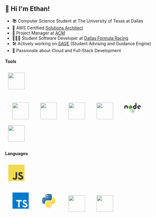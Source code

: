 <h2> 👋 Hi I'm Ethan! </h2>

- 📚 Computer Science Student at The University of Texas at Dallas
- 💠 AWS Certified [Solutions Architect](https://cp.certmetrics.com/amazon/en/public/verify/credential/fca9329a4c99464da824a02d8ad43de4)
- 🚀 Project Manager at [ACM](https://github.com/acm-projects)
- 👨🏾‍💻 Student Software Developer at [Dallas Formula Racing](https://github.com/DallasFormulaRacing)
- 🛠️ Actively working on [SAGE](https://github.com/TheSAGEProject/SAGE) (Student Advising and Guidance Engine)
- 💜 Passionate about Cloud and Full-Stack Development

<h4 align="left">Tools</h4>
<p align="left"> 
  <img src="https://cdn.jsdelivr.net/gh/devicons/devicon@latest/icons/amazonwebservices/amazonwebservices-plain-wordmark.svg" width="55" height="55" style="margin: 10px;"/>
  <div style="width: 10px; display: inline-block;"></div>
  <img src="https://cdn.jsdelivr.net/gh/devicons/devicon@latest/icons/docker/docker-plain.svg" width="55" height="55" style="margin: 10px;"/>
  <div style="width: 10px; display: inline-block;"></div>
  <img src="https://cdn.jsdelivr.net/gh/devicons/devicon@latest/icons/git/git-plain.svg" width="55" height="55" style="margin: 10px;"/> 
  <div style="width: 10px; display: inline-block;"></div>
  <img src="https://cdn.jsdelivr.net/gh/devicons/devicon@latest/icons/nextjs/nextjs-original.svg" width="55" height="55" style="margin: 10px;"/>
  <div style="width: 10px; display: inline-block;"></div>
  <img src="https://cdn.jsdelivr.net/gh/devicons/devicon@latest/icons/react/react-original.svg" width="55" height="55" style="margin: 10px;"/>
  <div style="width: 10px; display: inline-block;"></div>
  <img src="https://raw.githubusercontent.com/devicons/devicon/master/icons/nodejs/nodejs-original-wordmark.svg" width="55" height="55" style="margin: 10px;"/>
  <div style="width: 10px; display: inline-block;"></div>
  <img src="https://cdn.jsdelivr.net/gh/devicons/devicon@latest/icons/postgresql/postgresql-plain.svg" width="55" height="55" style="margin: 10px;"/>
</p>

<h4 align="left">Languages</h4>
<p align="left"> 
  <img src="https://raw.githubusercontent.com/devicons/devicon/master/icons/javascript/javascript-original.svg" width="55" height="55" style="margin: 10px;"/>
  <div style="width: 10px; display: inline-block;"></div>
  <img src="https://raw.githubusercontent.com/devicons/devicon/master/icons/typescript/typescript-original.svg" width="55" height="55" style="margin: 10px;"/>
  <div style="width: 10px; display: inline-block;"></div>
  <img src="https://raw.githubusercontent.com/devicons/devicon/master/icons/python/python-original.svg" width="55" height="55" style="margin: 10px;"/> 
  <div style="width: 10px; display: inline-block;"></div>
  <img src="https://cdn.jsdelivr.net/gh/devicons/devicon@latest/icons/cplusplus/cplusplus-plain.svg" width="55" height="55" style="margin: 10px;"/>
  <div style="width: 10px; display: inline-block;"></div>
  <img src="https://cdn.jsdelivr.net/gh/devicons/devicon@latest/icons/azuresqldatabase/azuresqldatabase-original.svg" width="55" height="55" style="margin: 10px;"/>
</p>
